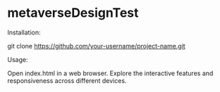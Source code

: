 # metaverseDesignTest

Installation:

git clone https://github.com/your-username/project-name.git


Usage:

Open index.html in a web browser.
Explore the interactive features and responsiveness across different devices.
